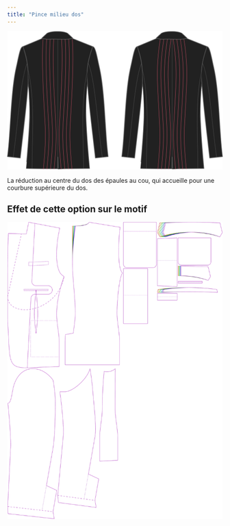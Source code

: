 ```yaml
---
title: "Pince milieu dos"
---
```


![Pinces milieu dos](centerbackdart.svg)

La réduction au centre du dos des épaules au cou, qui accueille pour une courbure supérieure du dos.

## Effet de cette option sur le motif

![Cette image montre l'effet de cette option en superposant plusieurs variantes qui ont une valeur différente pour cette option](jaeger_centerbackdart_sample.svg "Effet de cette option sur le modèle")
